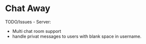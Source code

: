 # Chat Away

TODO/Issues - Server:

- Multi chat room support
- handle privat messages to users with blank space in username.